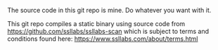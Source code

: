 The source code in this git repo is mine.
Do whatever you want with it.

This git repo compiles a static binary using source code from
https://github.com/ssllabs/ssllabs-scan
which is subject to terms and conditions found here:
https://www.ssllabs.com/about/terms.html
